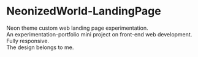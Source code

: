 # NeonizedWorld-LandingPage
Neon theme custom web landing page experimentation.<br>
An experimentation-portfolio mini project on front-end web development.<br>
Fully responsive.<br>
The design belongs to me.<br>
